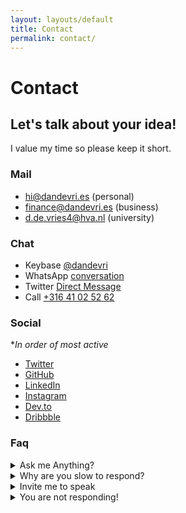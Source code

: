 ```yaml
---
layout: layouts/default
title: Contact
permalink: contact/
---
```


# Contact

## Let's talk about your idea!

I value my time so please keep it short.

### Mail

* <a href="mailto:hi@dandevri.es?subject=👋">hi@dandevri.es</a> (personal)
* <a href="mailto:finance@dandevri.es?subject=👋">finance@dandevri.es</a> (business)
* <a href="mailto:d.de.vries4@hva.nl?subject=👋">d.de.vries4@hva.nl</a> (university)

### Chat
* Keybase [@dandevri](https://keybase.io/dandevri)
* WhatsApp [conversation](https://api.whatsapp.com/send?phone=31641025262)
* Twitter [Direct Message](https://www.twitter.com/dandevri)
* Call <a href="tel:+31641025262">+316 41 02 52 62</a>

### Social

**In order of most active*

* [Twitter](https://www.twitter.com/dandevri)
* [GitHub](https://github.com/dandevri)
* [LinkedIn](https://www.linkedin.com/in/dandevri/)
* [Instagram](https://www.instagram.com/dandevri/)
* [Dev.to](https://dev.to/dandevri)
* [Dribbble](https://dribbble.com/dandevri)

### Faq

<details>
  <summary>Ask me Anything?</summary>
  I host a #ama over on dev.to. You can see if I already answered your question publicly!
</details>
<details>
  <summary>Why are you slow to respond?</summary>
  I batch process most of my messages at the end of the day instead of constantly checking and refreshing.
</details>
<details>
  <summary>Invite me to speak</summary>
  Please read this guide for speaking. Check out the speaking page for upcomming events. I've prepared a press kit.
</details>
<details>
  <summary>You are not responding!</summary>
  I try to respond to urgent messages and mail first. If you don't have a reply within 3/4 days that usually means I decided your request wasn't worth my time. Hé, you are in my inbox!
</details>
